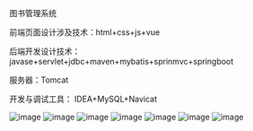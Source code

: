 图书管理系统


前端页面设计涉及技术：html+css+js+vue

后端开发设计技术：javase+servlet+jdbc+maven+mybatis+sprinmvc+springboot

服务器：Tomcat

开发与调试工具： IDEA+MySQL+Navicat

![image](https://github.com/lyj14/tsglxt/assets/74772880/8f6fc4a8-d1c2-45ad-9f8c-5b1a7fb2f2b1)
![image](https://github.com/lyj14/tsglxt/assets/74772880/60e2b004-861c-49df-9c05-bad307158e9a)
![image](https://github.com/lyj14/tsglxt/assets/74772880/eb7d5b61-5444-4289-83d4-32e9a3a5f8a9)
![image](https://github.com/lyj14/tsglxt/assets/74772880/20677023-44eb-49be-99e8-32dcb3ce0564)
![image](https://github.com/lyj14/tsglxt/assets/74772880/04bf16b5-619d-4d7e-b53b-f205871843b0)
![image](https://github.com/lyj14/tsglxt/assets/74772880/ba180406-ac5a-4348-a6d3-8b00f06da908)
![image](https://github.com/lyj14/tsglxt/assets/74772880/c8d18673-c374-4b94-83ad-748a06a08343)
